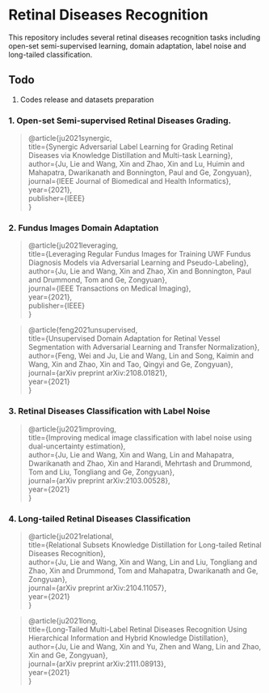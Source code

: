 # Retinal Diseases Recognition
This repository includes several retinal diseases recognition tasks including open-set semi-supervised learning, domain adaptation, label noise and long-tailed classification.
## Todo
1. Codes release and datasets preparation

### 1. Open-set Semi-supervised Retinal Diseases Grading.

>@article{ju2021synergic,<br>
  title={Synergic Adversarial Label Learning for Grading Retinal Diseases via Knowledge Distillation and Multi-task Learning},<br>
  author={Ju, Lie and Wang, Xin and Zhao, Xin and Lu, Huimin and Mahapatra, Dwarikanath and Bonnington, Paul and Ge, Zongyuan},<br>
  journal={IEEE Journal of Biomedical and Health Informatics},<br>
  year={2021},<br>
  publisher={IEEE}<br>
}


### 2. Fundus Images Domain Adaptation

>@article{ju2021leveraging,<br>
  title={Leveraging Regular Fundus Images for Training UWF Fundus Diagnosis Models via Adversarial Learning and Pseudo-Labeling},<br>
  author={Ju, Lie and Wang, Xin and Zhao, Xin and Bonnington, Paul and Drummond, Tom and Ge, Zongyuan},<br>
  journal={IEEE Transactions on Medical Imaging},<br>
  year={2021},<br>
  publisher={IEEE}<br>
}

>@article{feng2021unsupervised,<br>
  title={Unsupervised Domain Adaptation for Retinal Vessel Segmentation with Adversarial Learning and Transfer Normalization},<br>
  author={Feng, Wei and Ju, Lie and Wang, Lin and Song, Kaimin and Wang, Xin and Zhao, Xin and Tao, Qingyi and Ge, Zongyuan},<br>
  journal={arXiv preprint arXiv:2108.01821},<br>
  year={2021}<br>
}

### 3. Retinal Diseases Classification with Label Noise

>@article{ju2021improving,<br>
  title={Improving medical image classification with label noise using dual-uncertainty estimation},<br>
  author={Ju, Lie and Wang, Xin and Wang, Lin and Mahapatra, Dwarikanath and Zhao, Xin and Harandi, Mehrtash and Drummond, Tom and Liu, Tongliang and Ge, Zongyuan},<br>
  journal={arXiv preprint arXiv:2103.00528},<br>
  year={2021}<br>
}

### 4. Long-tailed Retinal Diseases Classification

>@article{ju2021relational,<br>
  title={Relational Subsets Knowledge Distillation for Long-tailed Retinal Diseases Recognition},<br>
  author={Ju, Lie and Wang, Xin and Wang, Lin and Liu, Tongliang and Zhao, Xin and Drummond, Tom and Mahapatra, Dwarikanath and Ge, Zongyuan},<br>
  journal={arXiv preprint arXiv:2104.11057},<br>
  year={2021}<br>
}

>@article{ju2021long,<br>
  title={Long-Tailed Multi-Label Retinal Diseases Recognition Using Hierarchical Information and Hybrid Knowledge Distillation},<br>
  author={Ju, Lie and Wang, Xin and Yu, Zhen and Wang, Lin and Zhao, Xin and Ge, Zongyuan},<br>
  journal={arXiv preprint arXiv:2111.08913},<br>
  year={2021}<br>
}

